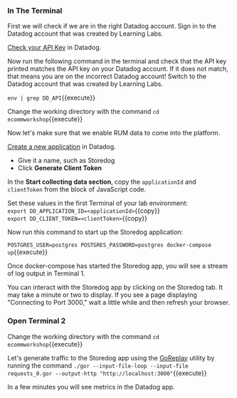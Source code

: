 ### In The Terminal 

First we will check if we are in the right Datadog account. Sign in to the Datadog account that was created by Learning Labs.

[Check your API Key](https://app.datadoghq.com/account/settings#api) in Datadog.

Now run the following command in the terminal and check that the API key printed matches the API key on your Datadog account. If it does not match, that means you are on the incorrect Datadog account! Switch to the Datadog account that was created by Learning Labs.

`env | grep DD_API`{{execute}}

Change the working directory with the command `cd ecommworkshop`{{execute}} 

Now let's make sure that we enable RUM data to come into the platform.

[Create a new application](https://app.datadoghq.com/rum/list) in Datadog. 
  - Give it a name, such as Storedog
  - Click **Generate Client Token**

In the **Start collecting data section**, copy the `applicationId` and `clientToken` from the block of JavaScript code.

Set these values in the first Terminal of your lab environment:  
`export DD_APPLICATION_ID=<applicationId>`{{copy}}  
`export DD_CLIENT_TOKEN=<clientToken>`{{copy}}  

Now run this command to start up the Storedog application:

`POSTGRES_USER=postgres POSTGRES_PASSWORD=postgres docker-compose up`{{execute}}

Once docker-compose has started the Storedog app, you will see a stream of log output in Terminal 1.

You can interact with the Storedog app by clicking on the Storedog tab. It may take a minute or two to display. If you see a page displaying "Connecting to Port 3000," wait a little while and then refresh your browser.

### Open Terminal 2 

Change the working directory with the command `cd ecommworkshop`{{execute}}

Let's generate traffic to the Storedog app using the [GoReplay](https://github.com/buger/goreplay) utility by running the command `./gor --input-file-loop --input-file requests_0.gor --output-http "http://localhost:3000"`{{execute}}

In a few minutes you will see metrics in the Datadog app.
